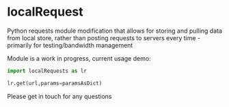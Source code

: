 # localRequest
Python requests module modification that allows for storing and pulling data from local store, rather than posting requests to servers every time - primarily for testing/bandwidth management


Module is a work in progress, current usage demo:

```python
import localRequests as lr

lr.get(url,params=paramsAsDict)
```

Please get in touch for any questions